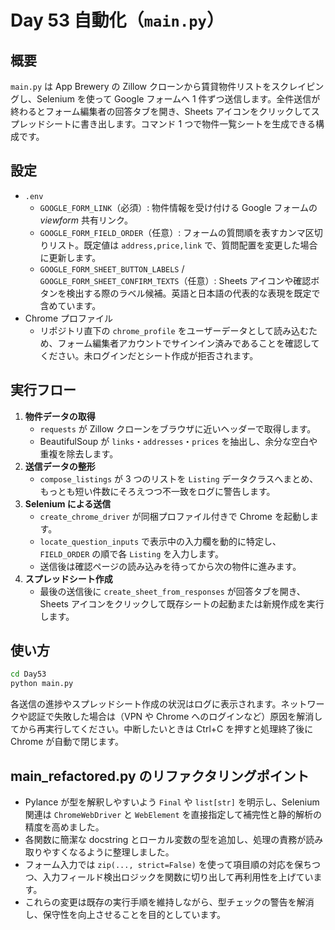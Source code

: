# Day 53 自動化（`main.py`）

## 概要

`main.py` は App Brewery の Zillow クローンから賃貸物件リストをスクレイピングし、Selenium を使って Google フォームへ 1 件ずつ送信します。全件送信が終わるとフォーム編集者の回答タブを開き、Sheets アイコンをクリックしてスプレッドシートに書き出します。コマンド 1 つで物件一覧シートを生成できる構成です。

## 設定

- `.env`
  - `GOOGLE_FORM_LINK`（必須）: 物件情報を受け付ける Google フォームの _viewform_ 共有リンク。
  - `GOOGLE_FORM_FIELD_ORDER`（任意）: フォームの質問順を表すカンマ区切りリスト。既定値は `address,price,link` で、質問配置を変更した場合に更新します。
  - `GOOGLE_FORM_SHEET_BUTTON_LABELS` / `GOOGLE_FORM_SHEET_CONFIRM_TEXTS`（任意）: Sheets アイコンや確認ボタンを検出する際のラベル候補。英語と日本語の代表的な表現を既定で含めています。
- Chrome プロファイル
  - リポジトリ直下の `chrome_profile` をユーザーデータとして読み込むため、フォーム編集者アカウントでサインイン済みであることを確認してください。未ログインだとシート作成が拒否されます。

## 実行フロー

1. **物件データの取得**
   - `requests` が Zillow クローンをブラウザに近いヘッダーで取得します。
   - BeautifulSoup が `links`・`addresses`・`prices` を抽出し、余分な空白や重複を除去します。
2. **送信データの整形**
   - `compose_listings` が 3 つのリストを `Listing` データクラスへまとめ、もっとも短い件数にそろえつつ不一致をログに警告します。
3. **Selenium による送信**
   - `create_chrome_driver` が同梱プロファイル付きで Chrome を起動します。
   - `locate_question_inputs` で表示中の入力欄を動的に特定し、`FIELD_ORDER` の順で各 `Listing` を入力します。
   - 送信後は確認ページの読み込みを待ってから次の物件に進みます。
4. **スプレッドシート作成**
   - 最後の送信後に `create_sheet_from_responses` が回答タブを開き、Sheets アイコンをクリックして既存シートの起動または新規作成を実行します。

## 使い方

```bash
cd Day53
python main.py
```

各送信の進捗やスプレッドシート作成の状況はログに表示されます。ネットワークや認証で失敗した場合は（VPN や Chrome へのログインなど）原因を解消してから再実行してください。中断したいときは Ctrl+C を押すと処理終了後に Chrome が自動で閉じます。

## main_refactored.py のリファクタリングポイント

- Pylance が型を解釈しやすいよう `Final` や `list[str]` を明示し、Selenium 関連は `ChromeWebDriver` と `WebElement` を直接指定して補完性と静的解析の精度を高めました。
- 各関数に簡潔な docstring とローカル変数の型を追加し、処理の責務が読み取りやすくなるように整理しました。
- フォーム入力では `zip(..., strict=False)` を使って項目順の対応を保ちつつ、入力フィールド検出ロジックを関数に切り出して再利用性を上げています。
- これらの変更は既存の実行手順を維持しながら、型チェックの警告を解消し、保守性を向上させることを目的としています。
